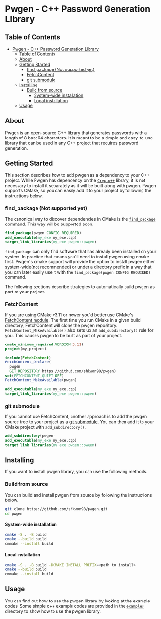 # Pwgen - C++ Password Generation Library

## Table of Contents

- [Pwgen - C++ Password Generation Library](#pwgen---c-password-generation-library)
  - [Table of Contents](#table-of-contents)
  - [About ](#about-)
  - [Getting Started ](#getting-started-)
    - [find\_package (Not supported yet)](#find_package-not-supported-yet)
    - [FetchContent](#fetchcontent)
    - [git submodule](#git-submodule)
  - [Installing](#installing)
    - [Build from source](#build-from-source)
      - [System-wide installation](#system-wide-installation)
      - [Local installation](#local-installation)
  - [Usage ](#usage-)

## About <a name = "about"></a>

Pwgen is an open-source C++ library that generates passwords with a length of 8 base64 characters. It is meant to be a simple and easy-to-use library that can be used in any C++ project that requires password generation.

## Getting Started <a name = "getting_started"></a>

This section describes how to add pwgen as a dependency to your C++ project.
While Pwgen has dependency on the [`Crypto++`](https://www.cryptopp.com/) library, it is not necessary to install it separately as it will be built along with pwgen.
Pwgen supports CMake, so you can easily add it to your project by following the instructions below.

### find_package (Not supported yet)

The canonical way to discover dependencies in CMake is the [`find_package` command](https://cmake.org/cmake/help/latest/command/find_package.html). This way will be supported soon.

```cmake
find_package(pwgen CONFIG REQUIRED)
add_executable(my_exe my_exe.cpp)
target_link_libraries(my_exe pwgen::pwgen)
```

`find_package` can only find software that has already been installed on your system. In practice that means you'll need to install pwgen using cmake first. Pwgen's cmake support will provide the option to install pwgen either system-wide(not recommended) or under a directory prefix in a way that you can later easily use it with the `find_package(pwgen CONFIG REQUIRED)` command.

The following sections describe strategies to automatically build pwgen as part of your project.

### FetchContent
If you are using CMake v3.11 or newer you'd better use CMake's [FetchContent module](https://cmake.org/cmake/help/latest/module/FetchContent.html).
The first time you run CMake in a given build directory, FetchContent will clone the pwgen repository. `FetchContent_MakeAvailable()` also sets up an `add_subdirectory()` rule for you. This causes pwgen to be built as part of your project.

```cmake
cmake_minimum_required(VERSION 3.11)
project(my_project)

include(FetchContent)
FetchContent_Declare(
  pwgen
  GIT_REPOSITORY https://github.com/shkwon98/pwgen)
set(FETCHCONTENT_QUIET OFF)
FetchContent_MakeAvailable(pwgen)

add_executable(my_exe my_exe.cpp)
target_link_libraries(my_exe pwgen::pwgen)
```

### git submodule
If you cannot use FetchContent, another approach is to add the pwgen source tree to your project as a [git submodule](https://git-scm.com/book/en/v2/Git-Tools-Submodules).
You can then add it to your CMake project with `add_subdirectory()`.

```cmake
add_subdirectory(pwgen)
add_executable(my_exe my_exe.cpp)
target_link_libraries(my_exe pwgen::pwgen)
```

## Installing

If you want to install pwgen library, you can use the following methods.

### Build from source

You can build and install pwgen from source by following the instructions below.

```bash
git clone https://github.com/shkwon98/pwgen.git
cd pwgen
```

#### System-wide installation

```bash
cmake -S . -B build
cmake --build build
cmmake --install build
```

#### Local installation

```bash
cmake -S . -B build -DCMAKE_INSTALL_PREFIX=<path_to_install>
cmake --build build
cmmake --install build
```

## Usage <a name = "usage"></a>

You can find out how to use the pwgen library by looking at the example codes. Some simple c++ example codes are provided in the [`examples`](examples) directory to show how to use the pwgen library.